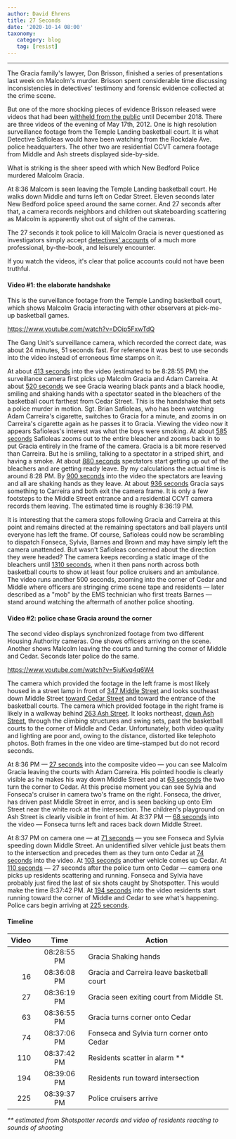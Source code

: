 ```yaml
---
author: David Ehrens
title: 27 Seconds
date: '2020-10-14 08:00'
taxonomy:
   category: blog
   tag: [resist]
---
```

---

The Gracia family's lawyer, Don Brisson, finished a series of presentations last week on Malcolm's murder. Brisson spent considerable time discussing inconsistencies in detectives' testimony and forensic evidence collected at the crime scene.

But one of the more shocking pieces of evidence Brisson released were videos that had been [withheld from the public](https://www.southcoasttoday.com/news/20181206/lawyers-for-malcolm-gracia-family-seeking-temple-landing-video) until December 2018. There are three videos of the evening of May 17th, 2012. One is high resolution surveillance footage from the Temple Landing basketball court. It is what Detective Safioleas would have been watching from the Rockdale Ave. police headquarters. The other two are residential CCVT camera footage from Middle and Ash streets displayed side-by-side.

What is striking is the sheer speed with which New Bedford Police murdered Malcolm Gracia. 

At 8:36 Malcom is seen leaving the Temple Landing basketball court. He walks down Middle and turns left on Cedar Street. Eleven seconds later New Bedford police speed around the same corner. And 27 seconds after that, a camera records neighbors and children out skateboarding scattering as Malcolm is apparently shot out of sight of the cameras.

The 27 seconds it took police to kill Malcolm Gracia is never questioned as investigators simply accept [detectives' accounts](http://static.djlmgdigital.com.s3.amazonaws.com/nbt/southcoasttoday/graphics/pdf/Malcolm%20Gracia%20Report.pdf) of a much more professional, by-the-book, and leisurely encounter.

If you watch the videos, it's clear that police accounts could not have been truthful.

#### Video #1: the elaborate handshake

This is the surveillance footage from the Temple Landing basketball court, which shows Malcolm Gracia interacting with other observers at pick-me-up basketball games.

https://www.youtube.com/watch?v=DOip5FxwTdQ

The Gang Unit's surveillance camera, which recorded the correct date, was about 24 minutes, 51 seconds fast. For reference it was best to use seconds into the video instead of erroneous time stamps on it.

At about [413 seconds](https://youtu.be/DOip5FxwTdQ?t=413) into the video (estimated to be 8:28:55 PM) the surveillance camera first picks up Malcolm Gracia and Adam Carreira. At about [520 seconds](https://youtu.be/DOip5FxwTdQ?t=520) we see Gracia wearing black pants and a black hoodie, smiling and shaking hands with a spectator seated in the bleachers of the basketball court farthest from Cedar Street. This is the handshake that sets a police murder in motion. Sgt. Brian Safioleas, who has been watching Adam Carreira's cigarette, switches to Gracia for a minute, and zooms in on Carreira's cigarette again as he passes it to Gracia. Viewing the video now it appears Safioleas's interest was what the boys were smoking. At about [585 seconds](https://youtu.be/DOip5FxwTdQ?t=585) Safioleas zooms out to the entire bleacher and zooms back in to put Gracia entirely in the frame of the camera. Gracia is a bit more reserved than Carreira. But he is smiling, talking to a spectator in a striped shirt, and having a smoke. At about [880 seconds](https://youtu.be/DOip5FxwTdQ?t=880) spectators start getting up out of the bleachers and are getting ready leave. By my calculations the actual time is around 8:28 PM. By [900 seconds](https://youtu.be/DOip5FxwTdQ?t=900) into the video the spectators are leaving and all are shaking hands as they leave. At about [936 seconds](https://youtu.be/DOip5FxwTdQ?t=936) Gracia says something to Carreira and both exit the camera frame. It is only a few footsteps to the Middle Street entrance and a residential CCVT camera records them leaving. The estimated time is roughly 8:36:19 PM.

It is interesting that the camera stops following Gracia and Carreira at this point and remains directed at the remaining spectators and ball players until everyone has left the frame. Of course, Safioleas could now be scrambling to dispatch Fonseca, Sylvia, Barnes and Brown and may have simply left the camera unattended. But wasn't Safioleas concerned about the direction they were headed? The camera keeps recording a static image of the bleachers until [1310 seconds](https://youtu.be/DOip5FxwTdQ?t=1310), when it then pans north across both basketball courts to show at least four police cruisers and an ambulance. The video runs another 500 seconds, zooming into the corner of Cedar and Middle where officers are stringing crime scene tape and residents — later described as a "mob" by the EMS technician who first treats Barnes — stand around watching the aftermath of another police shooting.

#### Video #2: police chase Gracia around the corner

The second video displays synchronized footage from two different Housing Authority cameras. One shows officers arriving on the scene. Another shows Malcolm leaving the courts and turning the corner of Middle and Cedar. Seconds later police do the same.

https://www.youtube.com/watch?v=5juKvq4q6W4

The camera which provided the footage in the left frame is most likely housed in a street lamp in front of [347 Middle Street](https://www.google.com/maps/@41.635927,-70.9356723,3a,75y,16.1h,92.26t/data=!3m7!1e1!3m5!1srn5OccbiPfVMeMiMLteIYg!2e0!5s20120901T000000!7i13312!8i6656) and looks southeast down Middle Street [toward Cedar Street](https://www.google.com/maps/@41.635927,-70.9356723,3a,75y,67.09h,71.44t/data=!3m7!1e1!3m5!1srn5OccbiPfVMeMiMLteIYg!2e0!5s20120901T000000!7i13312!8i6656
) and toward the entrance of the basketball courts. The camera which provided footage in the right frame is likely in a walkway behind [263 Ash Street](https://www.google.com/maps/@41.6353119,-70.9356319,3a,75y,204.56h,67.39t/data=!3m6!1e1!3m4!1sJTMO1FBa2ScINBslRVqafw!2e0!7i13312!8i6656). It looks northeast, [down Ash Street](https://www.google.com/maps/@41.6353119,-70.9356319,3a,75y,21.62h,83.39t/data=!3m6!1e1!3m4!1sJTMO1FBa2ScINBslRVqafw!2e0!7i13312!8i6656
), through the climbing structures and swing sets, past the basketball courts to the corner of Middle and Cedar. Unfortunately, both video quality and lighting are poor and, owing to the distance, distorted like telephoto photos. Both frames in the one video are time-stamped but do not record seconds.

At 8:36 PM — [27 seconds](https://youtu.be/5juKvq4q6W4?t=26) into the composite video — you can see Malcolm Gracia leaving the courts with Adam Carreira. His pointed hoodie is clearly visible as he makes his way down Middle Street and at [63 seconds](https://youtu.be/5juKvq4q6W4?t=63) the two turn the corner to Cedar. At this precise moment you can see Sylvia and Fonseca's cruiser in camera two's frame on the right. Fonseca, the driver, has driven past Middle Street in error, and is seen backing up onto Elm Street near the white rock at the intersection. The children's playground on Ash Street is clearly visible in front of him. At 8:37 PM — [68 seconds](https://youtu.be/5juKvq4q6W4?t=68) into the video — Fonseca turns left and races back down Middle Street.

At 8:37 PM on camera one — at [71 seconds](https://youtu.be/5juKvq4q6W4?t=71) — you see Fonseca and Sylvia speeding down Middle Street. An unidentified silver vehicle just beats them to the intersection and precedes them as they turn onto Cedar at [74 seconds](https://youtu.be/5juKvq4q6W4?t=74) into the video. At [103 seconds](https://youtu.be/5juKvq4q6W4?t=103) another vehicle comes up Cedar. At [110 seconds](https://youtu.be/5juKvq4q6W4?t=110) — 27 seconds after the police turn onto Cedar — camera one picks up residents scattering and running. Fonseca and Sylvia have probably just fired the last of six shots caught by Shotspotter. This would make the time 8:37:42 PM. At [194 seconds](https://youtu.be/5juKvq4q6W4?t=194) into the video residents start running toward the corner of Middle and Cedar to see what's happening. Police cars begin arriving at [225 seconds](https://youtu.be/5juKvq4q6W4?t=225).

#### Timeline

| Video |    Time     | Action                                     |
| ----: | :---------: | ------------------------------------------ |
|       | 08:28:55 PM | Gracia Shaking hands                       |
|    16 | 08:36:08 PM | Gracia and Carreira leave basketball court |
|    27 | 08:36:19 PM | Gracia seen exiting court from Middle St.  |
|    63 | 08:36:55 PM | Gracia turns corner onto Cedar             |
|    74 | 08:37:06 PM | Fonseca and Sylvia turn corner onto Cedar  |
|   110 | 08:37:42 PM | Residents scatter in alarm \*\*            |
|   194 | 08:39:06 PM | Residents run toward intersection          |
|   225 | 08:39:37 PM | Police cruisers arrive                     |

*\*\* estimated from Shotspotter records and video of residents reacting to sounds of shooting*


